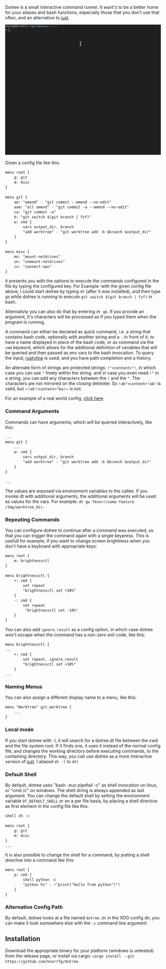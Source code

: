 Dotree is a small interactive command runner. It want's to be a better home for your
aliases and bash functions, especially those that you don't use that often, and an 
alternative to [just](https://github.com/casey/just).

![](./demo.gif)

Given a config file like this: 

```
menu root {
	g: git
	m: misc
}

menu git {
	am: "amend" - "git commit --amend --no-edit"
	aam: "all amend" - "git commit -a --amend --no-edit"
	ca: "git commit -a"
	b: "git switch $(git branch | fzf)"
	w: cmd {
		vars output_dir, branch
		"add worktree" - "git worktree add -b $branch $output_dir"
	}
}

menu misc {
	mn: "mount-netdrives"
	un: "unmount-netdrives"
	cv: "connect-vpn"
}
```

it presents you with the options to execute the commands configured in the file
by typing the configured key. For Example: with the given config file above, I could 
start dotree by typing `dt` (after it was installed), and then type `gb` while dotree is
running to execute `git switch $(git branch | fzf)` in bash. 

Alternativly you can also do that by entering `dt gb`. If you provide an argument, it's
characters will be processed as if you typed them when the program is running.

A command can either be declared as quick command, i.e. a string that contains bash code,
optionally with another string and a `-` in front of it, to have a name displayed in place
of the bash code, or as command via the `cmd` keyword, which allows for the additional
definition of variables that will be queried and then passed as env vars to the bash invocation.
To query the input, [rustyline](https://github.com/kkawakam/rustyline) is used, and you have 
path completion and a history.

An alternate form of strings are protected strings: `!"<content>"!`, in which case you can use 
`"` freely within the string. and in case you even need `!"` in a string, you can add any
characters between the `!` and the `"`. The characters are not mirrored on the closing 
delimiter. So `!ab"<content>"ab!` is valid, but ~`!ab"<content>"ba!`~ is not.

For an example of a real world config, [click here](./example.dt)

### Command Arguments

Commands can have arguments, which will be queried interactively, like this:

```
...
menu git {
	...
	w: cmd {
		vars output_dir, branch
		"add worktree" - "git worktree add -b $branch $output_dir"
	}
}

...
```

The values are exposed via environment variables to the callee.
If you invoke dt with additional arguments, the additional arguments will be used as values
for the vars. For example: `dt gw fknorr/some-feature /tmp/worktree_dir`.

### Repeating Commands

You can configure dotree to continue after a command was executed, so that you can trigger 
the command again with a single keypress. This is usefull for example, if you want to 
change screen brightness when you don't have a keyboard with appropriate keys:

```
menu root {
	m: brightnessctl
}

menu brightnessctl {
	+: cmd {
		set repeat
		"brightnessctl set +10%"
	}
	-: cmd {
		set repeat
		 "brightnessctl set -10%"
	}
}
```

You can also add `ignore_result` as a config option, in which case dotree won't escape
when the command has a non-zero exit code, like this:

```
menu brightnessctl {
...
	+: cmd {
		set repeat, ignore_result
		"brightnessctl set +10%"
	}
...
```

### Naming Menus

You can also assign a different display name to a menu, like this:

```
menu "Worktree" git_worktree {
	...
}
```

### Local mode

If you start dotree with -l, it will search for a dotree.dt file between the cwd and the file
system root. If it finds one, it uses it instead of the normal config file, and changes the
working directory before executing commands, to the containing directory. This way, you can 
use dotree as a more interactive version of [just](https://github.com/casey/just). I aliased
`dt -l` to `dtl`

### Default Shell

By default, dotree uses "bash -euo pipefail -c" as shell invocation on linux, or "cmd /c" on 
windows. The shell string is always appended as last argument. You can change the default shell
by setting the environment variable `DT_DEFAULT_SHELL` or on a per file basis, by placing
a shell directive as first element in the config file like this:

```
shell sh -c

menu root {
	g: git
	m: misc
}
...
```

It is also possible to change the shell for a command, by putting a shell directive into a
command like this:

```
menu root {
	p: cmd {
		shell python -c
		"python hi" - !"print("hello from python")"!
	}
}
```

### Alternative Config Path

By default, dotree looks at a file named `dotree.dt` in the XDG config dir, you can make 
it look somewhere else with the `-c` command line argument

## Installation

Download the appropriate binary for your platform (windows is untested) from the release page, 
or install via cargo: `cargo install --git https://github.com/knorrfg/dotree`.
